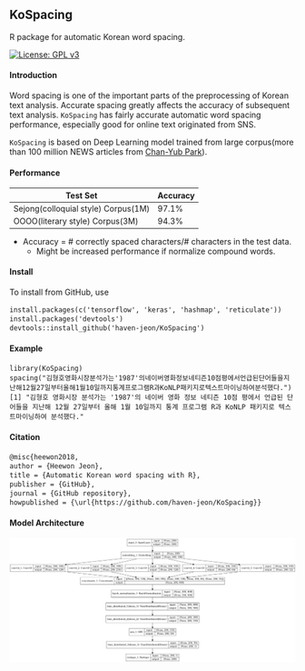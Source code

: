 KoSpacing 
---------------

R package for automatic Korean word spacing.


[![License: GPL v3](https://img.shields.io/badge/License-GPL%20v3-blue.svg)](http://www.gnu.org/licenses/gpl-3.0)


#### Introduction

Word spacing is one of the important parts of the preprocessing of Korean text analysis. Accurate spacing greatly affects the accuracy of subsequent text analysis. `KoSpacing` has fairly accurate automatic word spacing performance, especially good for online text originated from SNS.

`KoSpacing` is based on Deep Learning model trained from large corpus(more than 100 million NEWS articles from [Chan-Yub Park](https://github.com/mrchypark)). 


#### Performance

| Test Set  | Accuracy | 
|---|---|
| Sejong(colloquial style) Corpus(1M) | 97.1% |
| OOOO(literary style)  Corpus(3M)   | 94.3% |

- Accuracy = # correctly spaced characters/# characters in the test data.
  - Might be increased performance if normalize compound words. 


#### Install

To install from GitHub, use

    install.packages(c('tensorflow', 'keras', 'hashmap', 'reticulate'))
    install.packages('devtools')
    devtools::install_github('haven-jeon/KoSpacing')


#### Example 

    library(KoSpacing)
    spacing("김형호영화시장분석가는'1987'의네이버영화정보네티즌10점평에서언급된단어들을지난해12월27일부터올해1월10일까지통계프로그램R과KoNLP패키지로텍스트마이닝하여분석했다.")
    [1] "김형호 영화시장 분석가는 '1987'의 네이버 영화 정보 네티즌 10점 평에서 언급된 단어들을 지난해 12월 27일부터 올해 1월 10일까지 통계 프로그램 R과 KoNLP 패키지로 텍스트마이닝하여 분석했다."


#### Citation

```markdowns
@misc{heewon2018,
author = {Heewon Jeon},
title = {Automatic Korean word spacing with R},
publisher = {GitHub},
journal = {GitHub repository},
howpublished = {\url{https://github.com/haven-jeon/KoSpacing}}
```

#### Model Architecture

![](arch.png)




